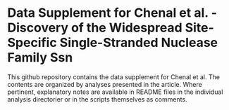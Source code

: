 # Data Supplement for Chenal et al. - Discovery of the Widespread Site-Specific Single-Stranded Nuclease Family Ssn 

This github repository contains the data supplement for Chenal et al. The contents are organized by analyses presented in the article. Where pertinent, explanatory notes are available in README files in the individual analysis directorier or in the scripts themselves as comments.
